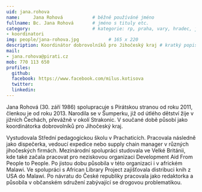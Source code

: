 ```yaml
---
uid: jana.rohova
name:     Jana Rohová      		# běžně používáné jméno
fullname: Bc. Jana Rohová  		# jméno s tituly etc.
category:                 		# kategorie: rp, praha, vary, hradec, jmk, senat
- koordinatori
img: people/jana-rohova.jpg           # 165 x 220
description: Koordinátor dobrovolníků pro Jihočeský kraj # kratký popis, max 160 znaků
mail:
- jana.rohova@pirati.cz
mob: 770 113 650
profiles:
  github:
  facebook: https://www.facebook.com/milus.kotisova
  twitter:
  linkedin:
---
```


Jana Rohová (30. září 1986) spolupracuje s Pirátskou stranou od roku 2011, členkou je od roku 2013. Narodila se v Šumperku, již od útlého dětství žije v jižních Čechách, převážně v okolí Strakonic. V součané době působí jako koordinátorka dobrovolníků pro Jihočeský kraj. 

Vystudovala Střední pedagogickou školu v Prachaticích. Pracovala následně jako dispečerka, vedoucí expedice nebo supply chain manager v různých jihočeských firmách. Mezinárodní spolupráci studovala ve Velké Británii, kde také začala pracovat pro neziskovou organizaci Development Aid From People to People. Po jistou dobu působila v této organizaci i v africkém Malawi. Ve spolupráci s African Library Project zajišťovala distribuci knih z USA do Malawi. Po návratu do České republiky pracovala jako redaktorka a působila v občanském sdružení zabývající se drogovou problematikou. 
